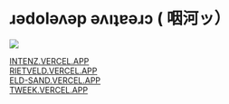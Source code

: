 # ɹǝdolǝʌǝp ǝʌıʇɐǝɹɔ ( 咽河ッ）

![](https://komarev.com/ghpvc/?username=nielsreijnders)

[INTENZ.VERCEL.APP](https://intenz.vercel.app) <br />
[RIETVELD.VERCEL.APP](https://rietveld.vercel.app) <br />
[ELD-SAND.VERCEL.APP](https://elk-sand.vercel.app) <br />
[TWEEK.VERCEL.APP](https://tweek.vercel.app) <br />




